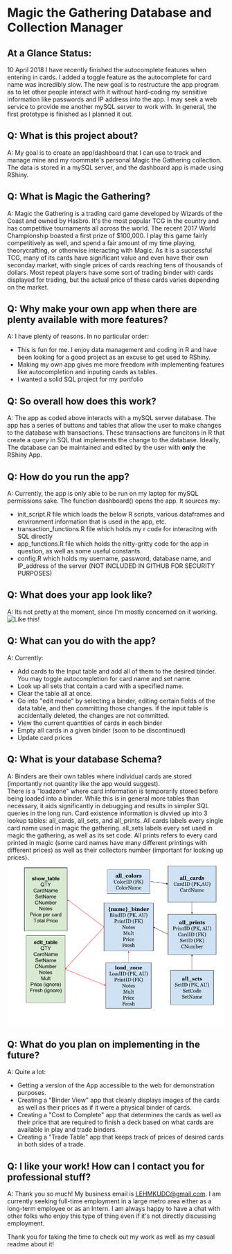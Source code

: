 # Magic the Gathering Database and Collection Manager

## At a Glance Status:
10 April 2018
I have recently finished the autocomplete features when entering in cards. 
I added a toggle feature as the autocomplete for card name was incredibly slow.
The new goal is to restructure the app program as to let other people interact with it without hard-coding my sensitive
information like passwords and IP address into the app. I may seek a web service to provide me another mySQL server to work with.
In general, the first prototype is finished as I planned it out.

## Q: What is this project about?
A: My goal is to create an app/dashboard that I can use to track and manage mine and my roommate's personal
Magic the Gathering collection. The data is stored in a mySQL server, and the dashboard app is made using RShiny.

## Q: What is Magic the Gathering?  
A: Magic the Gathering is a trading card game developed by Wizards of the Coast and owned by Hasbro. 
It's the most popular TCG in the country and has competitive tournaments all across the world. 
The recent 2017 World Championship boasted a first prize of $100,000. I play this game fairly competitively as well, 
and spend a fair amount of my time playing, theorycrafting, or otherwise interacting with Magic. 
As it is a successful TCG, many of its cards have significant value and even have their own seconday market, 
with single prices of cards reaching tens of thousands of dollars. 
Most repeat players have some sort of trading binder with cards displayed for trading, 
but the actual price of these cards varies depending on the market. 

## Q: Why make your own app when there are plenty available with more features?
A: I have plenty of reasons. In no particular order:
* This is fun for me. I enjoy data management and coding in R and have been looking for a good project as an excuse to get used to RShiny.
* Making my own app gives me more freedom with implementing features like autocompletion and inputing cards as tables.
* I wanted a solid SQL project for my portfolio

## Q: So overall how does this work?
A: The app as coded above interacts with a mySQL server database. 
The app has a series of buttons and tables that allow the user to make changes to the database with transactions.
These transactions are funcitons in R that create a query in SQL that implements the change to the database.
Ideally, The database can be maintained and edited by the user with __only__ the RShiny App.

## Q: How do you run the app?
A: Currently, the app is only able to be run on my laptop for mySQL permissions sake. The function dashboard() opens the app. 
It sources my: 
* init_script.R file which loads the below R scripts, various dataframes and environment information that is used in the app, etc.
* transaction_functions.R file which holds my r code for interacitng with SQL directly
* app_functions.R file which holds the nitty-gritty code for the app in question, as well as some useful constants.
* config.R which holds my username, password, database name, and IP_address of the server (NOT INCLUDED IN GITHUB FOR SECURITY PURPOSES)

## Q: What does your app look like?
A: Its not pretty at the moment, since I'm mostly concerned on it working. ![Like this!](dashboard_app.png)

## Q: What can you do with the app?
A: Currently:
* Add cards to the Input table and add all of them to the desired binder. You may toggle autocompletion for card name and set name.
* Look up all sets that contain a card with a specified name.
* Clear the table all at once.
* Go into "edit mode" by selecting a binder, editing certain fields of the data table, and then committing those changes. 
if the input table is accidentally deleted, the changes are not committed.
* View the current quantities of cards in each binder
* Empty all cards in a given binder (soon to be discontinued)
* Update card prices

## Q: What is your database Schema?
A: Binders are their own tables where individual cards are stored (importantly not quantity like the app would suggest).  
There is a "loadzone" where card information is temporarily stored before being loaded into a binder. While this is in 
general more tables than necessary, it aids significantly in debugging and results in simpler SQL queries in the long run.
Card existence information is divvied up into 3 lookup tables: all_cards, all_sets, and all_prints. All cards labels every single card name used in magic the gathering. all_sets labels every set used in magic the gathering, as well as its set code. All prints refers to every card printed in magic (some card names have many different printings with different prices) as well as their collectors number (important for looking up prices).
![Here's a Diagram](schema.png)

## Q: What do you plan on implementing in the future?
A: Quite a lot:
* Getting a version of the App accessible to the web for demonstration purposes.
* Creating a "Binder View" app that cleanly displays images of the cards as well as their prices as if it were a physical binder of cards.
* Creating a "Cost to Complete" app that determines the cards as well as their price that are required to finish a deck based
on what cards are available in play and trade binders.
* Creating a "Trade Table" app that keeps track of prices of desired cards in both sides of a trade.

## Q: I like your work! How can I contact you for professional stuff?
A: Thank you so much! My business email is LEHMKUDC@gmail.com. I am currently seeking full-time employment in a large metro area either as a long-term employee or as an Intern. I am always happy to have a chat with other folks who enjoy this type of thing even if it's not
directly discussing employment.


Thank you for taking the time to check out my work as well as my casual readme about it!
